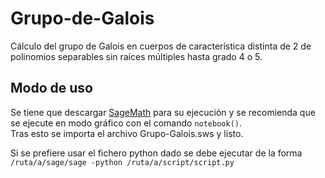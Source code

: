 # Grupo-de-Galois
Cálculo del grupo de Galois en cuerpos de característica distinta de 2 de polinomios separables sin raíces múltiples hasta grado 4 o 5.

## Modo de uso
Se tiene que descargar [SageMath](http://www.sagemath.org/) para su ejecución y se recomienda que se ejecute en modo gráfico con el comando `notebook()`.  
Tras esto se importa el archivo Grupo-Galois.sws y listo.

Si se prefiere usar el fichero python dado se debe ejecutar de la forma `/ruta/a/sage/sage -python /ruta/a/script/script.py`

